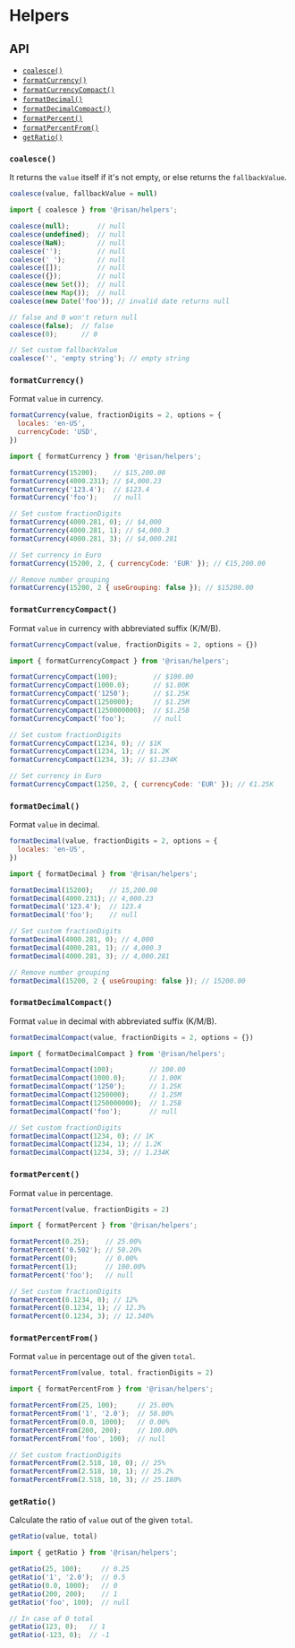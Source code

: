 # Helpers

## API

- [`coalesce()`](#coalesce)
- [`formatCurrency()`](#formatCurrency)
- [`formatCurrencyCompact()`](#formatCurrencyCompact)
- [`formatDecimal()`](#formatDecimal)
- [`formatDecimalCompact()`](#formatDecimalCompact)
- [`formatPercent()`](#formatPercent)
- [`formatPercentFrom()`](#formatPercentFrom)
- [`getRatio()`](#getRatio)

### `coalesce()`

It returns the `value` itself if it's not empty, or else returns the `fallbackValue`.

```js
coalesce(value, fallbackValue = null)
```

```js
import { coalesce } from '@risan/helpers';

coalesce(null);       // null
coalesce(undefined);  // null
coalesce(NaN);        // null
coalesce('');         // null
coalesce(' ');        // null
coalesce([]);         // null
coalesce({});         // null
coalesce(new Set());  // null
coalesce(new Map());  // null
coalesce(new Date('foo')); // invalid date returns null

// false and 0 won't return null
coalesce(false);  // false
coalesce(0);      // 0

// Set custom fallbackValue
coalesce('', 'empty string'); // empty string
```

### `formatCurrency()`

Format `value` in currency.

```js
formatCurrency(value, fractionDigits = 2, options = {
  locales: 'en-US',
  currencyCode: 'USD',
})
```

```js
import { formatCurrency } from '@risan/helpers';

formatCurrency(15200);    // $15,200.00
formatCurrency(4000.231); // $4,000.23
formatCurrency('123.4');  // $123.4
formatCurrency('foo');    // null

// Set custom fractionDigits
formatCurrency(4000.281, 0); // $4,000
formatCurrency(4000.281, 1); // $4,000.3
formatCurrency(4000.281, 3); // $4,000.281

// Set currency in Euro
formatCurrency(15200, 2, { currencyCode: 'EUR' }); // €15,200.00

// Remove number grouping
formatCurrency(15200, 2 { useGrouping: false }); // $15200.00
```

### `formatCurrencyCompact()`

Format `value` in currency with abbreviated suffix (K/M/B).

```js
formatCurrencyCompact(value, fractionDigits = 2, options = {})
```

```js
import { formatCurrencyCompact } from '@risan/helpers';

formatCurrencyCompact(100);         // $100.00
formatCurrencyCompact(1000.0);      // $1.00K
formatCurrencyCompact('1250');      // $1.25K
formatCurrencyCompact(1250000);     // $1.25M
formatCurrencyCompact(1250000000);  // $1.25B
formatCurrencyCompact('foo');       // null

// Set custom fractionDigits
formatCurrencyCompact(1234, 0); // $1K
formatCurrencyCompact(1234, 1); // $1.2K
formatCurrencyCompact(1234, 3); // $1.234K

// Set currency in Euro
formatCurrencyCompact(1250, 2, { currencyCode: 'EUR' }); // €1.25K
```

### `formatDecimal()`

Format `value` in decimal.

```js
formatDecimal(value, fractionDigits = 2, options = {
  locales: 'en-US',
})
```

```js
import { formatDecimal } from '@risan/helpers';

formatDecimal(15200);    // 15,200.00
formatDecimal(4000.231); // 4,000.23
formatDecimal('123.4');  // 123.4
formatDecimal('foo');    // null

// Set custom fractionDigits
formatDecimal(4000.281, 0); // 4,000
formatDecimal(4000.281, 1); // 4,000.3
formatDecimal(4000.281, 3); // 4,000.281

// Remove number grouping
formatDecimal(15200, 2 { useGrouping: false }); // 15200.00
```

### `formatDecimalCompact()`

Format `value` in decimal with abbreviated suffix (K/M/B).

```js
formatDecimalCompact(value, fractionDigits = 2, options = {})
```

```js
import { formatDecimalCompact } from '@risan/helpers';

formatDecimalCompact(100);         // 100.00
formatDecimalCompact(1000.0);      // 1.00K
formatDecimalCompact('1250');      // 1.25K
formatDecimalCompact(1250000);     // 1.25M
formatDecimalCompact(1250000000);  // 1.25B
formatDecimalCompact('foo');       // null

// Set custom fractionDigits
formatDecimalCompact(1234, 0); // 1K
formatDecimalCompact(1234, 1); // 1.2K
formatDecimalCompact(1234, 3); // 1.234K
```

### `formatPercent()`

Format `value` in percentage.

```js
formatPercent(value, fractionDigits = 2)
```

```js
import { formatPercent } from '@risan/helpers';

formatPercent(0.25);    // 25.00%
formatPercent('0.502'); // 50.20%
formatPercent(0);       // 0.00%
formatPercent(1);       // 100.00%
formatPercent('foo');   // null

// Set custom fractionDigits
formatPercent(0.1234, 0); // 12%
formatPercent(0.1234, 1); // 12.3%
formatPercent(0.1234, 3); // 12.340%
```

### `formatPercentFrom()`

Format `value` in percentage out of the given `total`.

```js
formatPercentFrom(value, total, fractionDigits = 2)
```

```js
import { formatPercentFrom } from '@risan/helpers';

formatPercentFrom(25, 100);     // 25.00%
formatPercentFrom('1', '2.0');  // 50.00%
formatPercentFrom(0.0, 1000);   // 0.00%
formatPercentFrom(200, 200);    // 100.00%
formatPercentFrom('foo', 100);  // null

// Set custom fractionDigits
formatPercentFrom(2.518, 10, 0); // 25%
formatPercentFrom(2.518, 10, 1); // 25.2%
formatPercentFrom(2.518, 10, 3); // 25.180%
```

### `getRatio()`

Calculate the ratio of `value` out of the given `total`.

```js
getRatio(value, total)
```

```js
import { getRatio } from '@risan/helpers';

getRatio(25, 100);     // 0.25
getRatio('1', '2.0');  // 0.5
getRatio(0.0, 1000);   // 0
getRatio(200, 200);    // 1
getRatio('foo', 100);  // null

// In case of 0 total
getRatio(123, 0);   // 1
getRatio(-123, 0);  // -1
```
